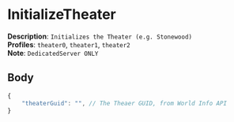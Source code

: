 # InitializeTheater

**Description**: `Initializes the Theater (e.g. Stonewood)` \
**Profiles**: `theater0`, `theater1`, `theater2` \
**Note**: `DedicatedServer ONLY`

## Body

```js
{
    "theaterGuid": "", // The Theaer GUID, from World Info API
}
```
